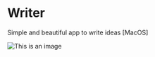 # Writer
Simple and beautiful app to write ideas [MacOS]

![This is an image](https://i.ibb.co/RBXJctG/ezgif-com-gif-maker-2.gif)



